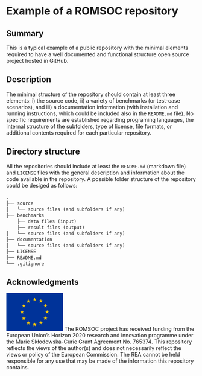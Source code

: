 # Example of a ROMSOC repository

## Summary
This is a typical example of a public repository with the minimal elements required to have a well documented and functional structure open source project hosted in GitHub.

## Description
The minimal structure of the repository should contain at least three elements: i) the source code, ii) a variety of benchmarks (or test-case scenarios), and iii) a documentation information (with installation and running instructions, which could be included also in the ``README.md`` file). No specific requirements are established regarding programing languages, the internal structure of the subfolders, type of license, file formats, or additional contents required for each particular repository.

## Directory structure
All the repositories should include at least the ``README.md`` (markdown file) and  ``LICENSE`` files with the general description and information about the code available in the repository. A possible folder structure of the repository could be desiged as follows:
```
.
├── source
│   └── source files (and subfolders if any)
├── benchmarks
    ├── data files (input)
    ├── result files (output)
│   └── source files (and subfolders if any)
├── documentation
│   └── source files (and subfolders if any)
├── LICENSE
├── README.md
└── .gitignore
```

## Acknowledgments
<img src="/images/EU_Flag.png" alt="EU Flag"  width="150" height="100" />
The ROMSOC project has received funding from the European Union’s Horizon 2020 research and innovation programme under the Marie Skłodowska-Curie Grant Agreement No. 765374.
This repository reflects the views of the author(s) and does not necessarily reflect the views or policy of the European Commission. The REA cannot be held responsible for any use that may be made of the information this repository contains.
